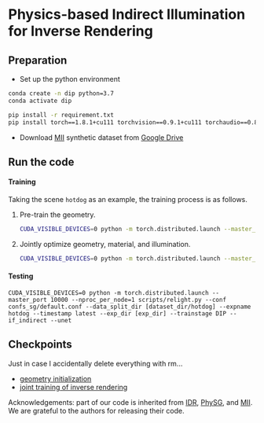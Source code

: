 # Physics-based Indirect Illumination for Inverse Rendering



## Preparation

- Set up the python environment

```sh
conda create -n dip python=3.7
conda activate dip

pip install -r requirement.txt
pip install torch==1.8.1+cu111 torchvision==0.9.1+cu111 torchaudio==0.8.1 -f https://download.pytorch.org/whl/torch_stable.html
```

- Download [MII](https://github.com/zju3dv/invrender) synthetic dataset from [Google Drive](https://drive.google.com/file/d/1wWWu7EaOxtVq8QNalgs6kDqsiAm7xsRh/view?usp=sharing)

## Run the code

<!--I am still cleaning my code from [![State-of-the-art Shitcode](https://img.shields.io/static/v1?label=State-of-the-art&message=Shitcode&color=7B5804)](https://github.com/trekhleb/state-of-the-art-shitcode), but you can just run the code using the following command. I changed some variables, which may lead to some bugs and can be fixed with several changes to the variables' names.-->

#### Training

Taking the scene `hotdog` as an example, the training process is as follows.

1. Pre-train the geometry.

   ```sh
   CUDA_VISIBLE_DEVICES=0 python -m torch.distributed.launch --master_port 10000 --nproc_per_node=1 training/exp_runner.py --conf confs_sg/default.conf --data_split_dir [dataset_dir/hotdog] --expname hotdog --trainstage geometry --exp_dir [exp_dir]
   ```

2. Jointly optimize geometry, material, and illumination.

   ```sh
   CUDA_VISIBLE_DEVICES=0 python -m torch.distributed.launch --master_port 10000 --nproc_per_node=1 training/exp_runner.py --conf confs_sg/default.conf --data_split_dir [dataset_dir/hotdog] --expname hotdog --trainstage DIP --exp_dir [exp_dir] --if_indirect --if_silhouette --unet
   ```

#### Testing

```shell
CUDA_VISIBLE_DEVICES=0 python -m torch.distributed.launch --master_port 10000 --nproc_per_node=1 scripts/relight.py --conf confs_sg/default.conf --data_split_dir [dataset_dir/hotdog] --expname hotdog --timestamp latest --exp_dir [exp_dir] --trainstage DIP --if_indirect --unet
```

## Checkpoints

 Just in case I accidentally delete everything with rm...

* [geometry initialization](https://github.com/denghilbert/DIP/tree/main/checkpoints/geometry_initialization)
* [joint training of inverse rendering](https://github.com/denghilbert/DIP/tree/main/checkpoints/joint_train)



Acknowledgements: part of our code is inherited from  [IDR](https://github.com/lioryariv/idr), [PhySG](https://github.com/Kai-46/PhySG), and [MII](https://github.com/zju3dv/invrender). We are grateful to the authors for releasing their code.

